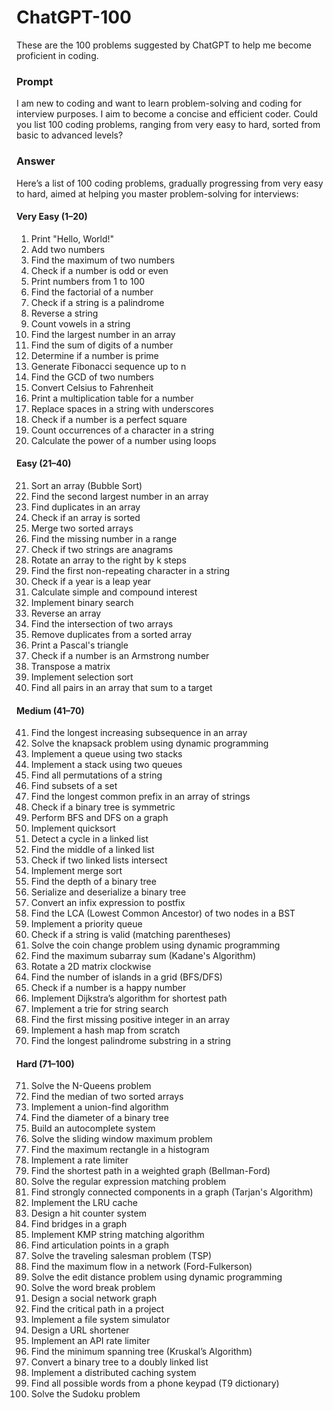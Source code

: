 # ChatGPT-100
These are the 100 problems suggested by ChatGPT to help me become proficient in coding.


### Prompt

I am new to coding and want to learn problem-solving and coding for interview purposes. I aim to become a concise and efficient coder. Could you list 100 coding problems, ranging from very easy to hard, sorted from basic to advanced levels?

### Answer
Here’s a list of 100 coding problems, gradually progressing from very easy to hard, aimed at helping you master problem-solving for interviews:

#### Very Easy (1–20)
1. Print "Hello, World!"
1. Add two numbers
1. Find the maximum of two numbers
1. Check if a number is odd or even
1. Print numbers from 1 to 100
1. Find the factorial of a number
1. Check if a string is a palindrome
1. Reverse a string
1. Count vowels in a string
1. Find the largest number in an array
1. Find the sum of digits of a number
1. Determine if a number is prime
1. Generate Fibonacci sequence up to n
1. Find the GCD of two numbers
1. Convert Celsius to Fahrenheit
1. Print a multiplication table for a number
1. Replace spaces in a string with underscores
1. Check if a number is a perfect square
1. Count occurrences of a character in a string
1. Calculate the power of a number using loops

#### Easy (21–40)
21. Sort an array (Bubble Sort)
21. Find the second largest number in an array
21. Find duplicates in an array
21. Check if an array is sorted
21. Merge two sorted arrays
21. Find the missing number in a range
21. Check if two strings are anagrams
21. Rotate an array to the right by k steps
21. Find the first non-repeating character in a string
21. Check if a year is a leap year
21. Calculate simple and compound interest
21. Implement binary search
21. Reverse an array
21. Find the intersection of two arrays
21. Remove duplicates from a sorted array
21. Print a Pascal's triangle
21. Check if a number is an Armstrong number
21. Transpose a matrix
21. Implement selection sort
21. Find all pairs in an array that sum to a target
#### Medium (41–70)
41. Find the longest increasing subsequence in an array
41. Solve the knapsack problem using dynamic programming
41. Implement a queue using two stacks
41. Implement a stack using two queues
41. Find all permutations of a string
41. Find subsets of a set
41. Find the longest common prefix in an array of strings
41. Check if a binary tree is symmetric
41. Perform BFS and DFS on a graph
41. Implement quicksort
41. Detect a cycle in a linked list
41. Find the middle of a linked list
41. Check if two linked lists intersect
41. Implement merge sort
41. Find the depth of a binary tree
41. Serialize and deserialize a binary tree
41. Convert an infix expression to postfix
41. Find the LCA (Lowest Common Ancestor) of two nodes in a BST
41. Implement a priority queue
41. Check if a string is valid (matching parentheses)
41. Solve the coin change problem using dynamic programming
41. Find the maximum subarray sum (Kadane's Algorithm)
41. Rotate a 2D matrix clockwise
41. Find the number of islands in a grid (BFS/DFS)
41. Check if a number is a happy number
41. Implement Dijkstra’s algorithm for shortest path
41. Implement a trie for string search
41. Find the first missing positive integer in an array
41. Implement a hash map from scratch
41. Find the longest palindrome substring in a string
#### Hard (71–100)
71. Solve the N-Queens problem
71. Find the median of two sorted arrays
71. Implement a union-find algorithm
71. Find the diameter of a binary tree
71. Build an autocomplete system
71. Solve the sliding window maximum problem
71. Find the maximum rectangle in a histogram
71. Implement a rate limiter
71. Find the shortest path in a weighted graph (Bellman-Ford)
71. Solve the regular expression matching problem
71. Find strongly connected components in a graph (Tarjan's Algorithm)
71. Implement the LRU cache
71. Design a hit counter system
71. Find bridges in a graph
71. Implement KMP string matching algorithm
71. Find articulation points in a graph
71. Solve the traveling salesman problem (TSP)
71. Find the maximum flow in a network (Ford-Fulkerson)
71. Solve the edit distance problem using dynamic programming
71. Solve the word break problem
71. Design a social network graph
71. Find the critical path in a project
71. Implement a file system simulator
71. Design a URL shortener
71. Implement an API rate limiter
71. Find the minimum spanning tree (Kruskal’s Algorithm)
71. Convert a binary tree to a doubly linked list
71. Implement a distributed caching system
71. Find all possible words from a phone keypad (T9 dictionary)
71. Solve the Sudoku problem
